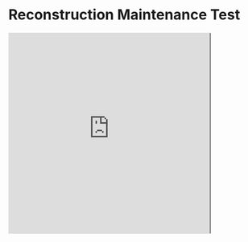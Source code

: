 # Reconstruction Maintenance Test

<script type="text/javascript">
var request = new XMLHttpRequest();
request.open('GET', "database.json", false);
request.send(null);

window.data = JSON.parse(request.responseText);

function item_select()
{
	var list = document.getElementById('list');
	var view = document.getElementById('view');
	var item = window.data[list.selectedIndex];
	view.src = "https://cubing.github.io/AnimCubeJS/cube3.html?colorscheme=ywrobg&initrevmove="+item.initrevmove+"&move="+item.move+"&repeat=0&edit=0&movetext=1&metric=2&fonttype=0&snap=1&buttonheight=20&yz=1";
}


</script>

<div style = "display: flex; flex-wrap: wrap;" >
<iframe id="view" src="https://cubing.github.io/AnimCubeJS/cube3.html?repeat=0&edit=0&movetext=1&metric=2&fonttype=0&snap=1&buttonheight=30&yz=1" frameborder="0" width="400" height="400"></iframe>


<select id="list" size = "15" ondblclick="item_select()">
	<script type="text/javascript">
		for (var item of window.data)
		{
			document.write("<option>"+item.display_name+"</option>");
		}
	</script>
</select>

</div>

